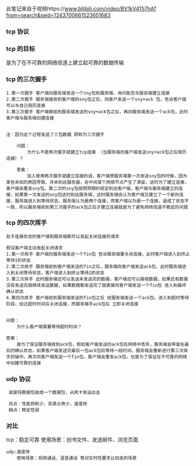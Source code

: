 此笔记来自于视频https://www.bilibili.com/video/BV1kV411j7hA?from=search&seid=1243700661523651683

### tcp 协议

### tcp 的目标

是为了在不可靠的网络信道上建立起可靠的数据传输

### tcp 的三次握手

    1.第一次握手 客户端向服务端发送一个sny包到服务端，询问能否与服务端建立连接
    2.第二次握手 服务端接收到客户端的sny包之后，向客户发送一个sny+ack 包，告诉客户端可以与自己简历连接
    3.第三次握手 客户端接收到服务端发送的sny+ack包之后，再向服务端发送一个ack包，此时客户端与服务端创建连接


    注：因为这个过程发送了三包数据 顾称为三次握手

        问题：
            为什么不是两次握手就建立tcp连接 （当服务端向客户端发送sny+ack包之后简历连接）？

        答案：
            加入使用两次握手就建立连接的话，客户端想服务端第一次发送sny包的时候，因为某些未知的原因导致，并未到达服务器，在中间某个网络节点产生了滞留，这时为了建立连接，客户端会重发sny包，第二次的sny包按照预期的规定到达客户端，客户端与服务端建立的连接，如果第一次发送的sny包这时到达服务端，这时服务端会认为客户端又建立了一个新的连接，服务端进入到等待状态，服务端认为是两个连接，而客户端以为是一个连接，造成了状态不一致，所以服务端收到第三次握手的ack包之后才建立连接就是为了避免网络信道不稳定的问题

### tcp 的四次挥手

    处于连接状态的客户端和服务端都可以发起关闭连接的请求

    假设客户端主动发起关闭请求
    1.第一次挥手 客户端向服务端发送一个fin包 告诉服务端要关闭连接，此时客户端进入到终止等待1的状态
    2.第二次挥手 服务端收到客户端发送的fin之后，服务端向客户端发送ack包，此时服务端进入到关闭等待状态，客户端进入到终止等待2的状态
    3.第三次挥手 此时服务端还可以发送未发送完的数据，客户端还可以接收数据，如果还有数据没有发送完就继续发送数据，如果数据都发送完了就直接向客户端发送一个fin包 进入到最终确认状态
    4.第四次挥手 客户端收到服务端发送的fin包之后 给服务端发送一个ack包，进入到超时等待阶段，经过超时时间后关闭连接，而服务端手ack包后 立即关闭连接


    问题：
        为什么客户端需要等待超时时间？

    答案：
        是为了保证服务端收到ack包，假如客户端发送的ack包在网络中丢失，服务端会停留在最后的确认状态，如果客户端发送完最后一包ack包后等待一段时间，服务端会重新进行第三次挥手的操作，再次向客户端发送一个fin包，客户端会重发ack包，也是为了保证在不可靠的网络中创建可靠的连接

### udp 协议

     就是将数据包装成一个数据包，从网卡发送出去

     优点：性能损耗少，资源占用少，速度快
     缺点：稳定性弱

### 对比

tcp：稳定可靠
使用场景：创书文件、发送邮件、浏览页面

    udp:速度快
        使用场景：视频通话、语音通话 等对实时性要求比较高的场景
